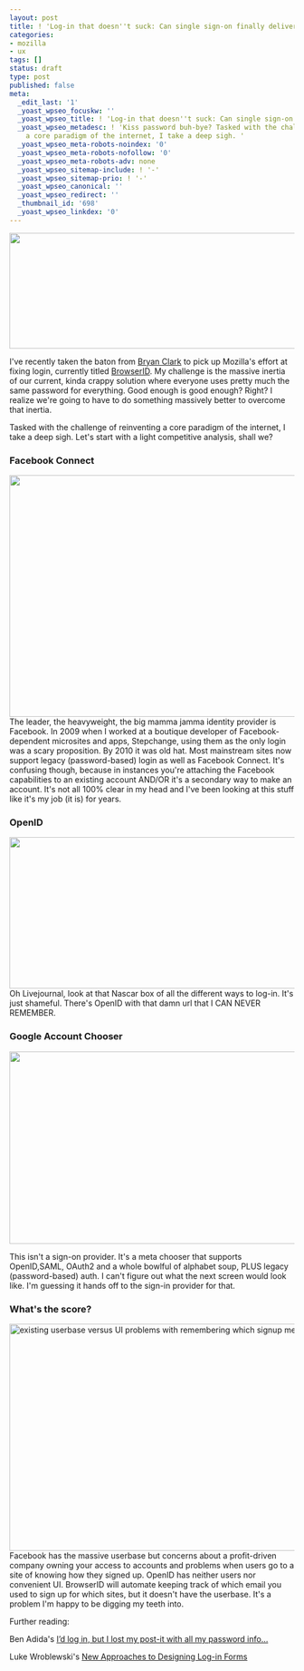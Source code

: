 ```yaml
---
layout: post
title: ! 'Log-in that doesn''t suck: Can single sign-on finally deliver?'
categories:
- mozilla
- ux
tags: []
status: draft
type: post
published: false
meta:
  _edit_last: '1'
  _yoast_wpseo_focuskw: ''
  _yoast_wpseo_title: ! 'Log-in that doesn''t suck: Can single sign-on finally deliver?'
  _yoast_wpseo_metadesc: ! 'Kiss password buh-bye? Tasked with the challenge of reinventing
    a core paradigm of the internet, I take a deep sigh. '
  _yoast_wpseo_meta-robots-noindex: '0'
  _yoast_wpseo_meta-robots-nofollow: '0'
  _yoast_wpseo_meta-robots-adv: none
  _yoast_wpseo_sitemap-include: ! '-'
  _yoast_wpseo_sitemap-prio: ! '-'
  _yoast_wpseo_canonical: ''
  _yoast_wpseo_redirect: ''
  _thumbnail_id: '698'
  _yoast_wpseo_linkdex: '0'
---
```

<a href="http://skinnywhitegirl.com/blog/wp-content/uploads/2011/11/Screen-shot-2011-11-16-at-4.49.05-PM.png"><img class="alignleft size-large wp-image-677" title="Screen shot 2011-11-16 at 4.49.05 PM" src="http://skinnywhitegirl.com/blog/wp-content/uploads/2011/11/Screen-shot-2011-11-16-at-4.49.05-PM-600x204.png" alt="" width="600" height="204" /></a>

I've recently taken the baton from <a href="http://twitter.com/clarkbw">Bryan Clark</a> to pick up Mozilla's effort at fixing login, currently titled <a href="https://browserid.org/" title="Browser ID - single sign-on">BrowserID</a>. My challenge is the massive inertia of our current, kinda crappy solution where everyone uses pretty much the same password for everything. Good enough is good enough? Right? I realize we're going to have to do something massively better to overcome that inertia.

Tasked with the challenge of reinventing a core paradigm of the internet, I take a deep sigh. Let's start with a light competitive analysis, shall we?

<h3>Facebook Connect</h3>
<a href="http://skinnywhitegirl.com/blog/wp-content/uploads/2011/11/kickstarter-facebook-connect.jpg"><img src="http://skinnywhitegirl.com/blog/wp-content/uploads/2011/11/kickstarter-facebook-connect-600x426.jpg" alt="" title="kickstarter-facebook-connect" width="600" height="426" class="alignleft size-large wp-image-687" /></a>
The leader, the heavyweight, the big mamma jamma identity provider is Facebook. In 2009 when I worked at a boutique developer of Facebook-dependent microsites and apps, Stepchange, using them as the only login was a scary proposition. By 2010 it was old hat. Most mainstream sites now support legacy (password-based) login as well as Facebook Connect. It's confusing though, because in instances you're attaching the Facebook capabilities to an existing account AND/OR it's a secondary way to make an account. It's not all 100% clear in my head and I've been looking at this stuff like it's my job (it is) for years.

<h3>OpenID</h3>
<a href="http://skinnywhitegirl.com/blog/wp-content/uploads/2011/11/Screen-shot-2011-11-16-at-5.22.43-PM.png"><img class="alignleft size-large wp-image-682" title="livejournal openid nascar box of shame" src="http://skinnywhitegirl.com/blog/wp-content/uploads/2011/11/Screen-shot-2011-11-16-at-5.22.43-PM-600x267.png" alt="" width="600" height="267" /></a>Oh Livejournal, look at that Nascar box of all the different ways to log-in. It's just shameful. There's OpenID with that damn url that I CAN NEVER REMEMBER.

<h3>Google Account Chooser</h3>
<a href="http://skinnywhitegirl.com/blog/wp-content/uploads/2011/11/Screen-shot-2011-11-16-at-5.14.22-PM.png"><img class="size-full wp-image-679 alignnone" title="Screen shot 2011-11-16 at 5.14.22 PM" src="http://skinnywhitegirl.com/blog/wp-content/uploads/2011/11/Screen-shot-2011-11-16-at-5.14.22-PM.png" alt="" width="508" height="339" /></a>

This isn't a sign-on provider. It's a meta chooser that supports OpenID,SAML, OAuth2 and a whole bowlful of alphabet soup, PLUS legacy (password-based) auth. I can't figure out what the next screen would look like. I'm guessing it hands off to the sign-in provider for that.

<h3>What's the score?</h3>
<a href="http://skinnywhitegirl.com/blog/wp-content/uploads/2011/11/analysis-identity-providers.jpg"><img src="http://skinnywhitegirl.com/blog/wp-content/uploads/2011/11/analysis-identity-providers.jpg" alt="existing userbase versus UI problems with remembering which signup method" title="analysis-identity-providers" width="600" height="400" class="alignleft size-full wp-image-689" /></a>
Facebook has the massive userbase but concerns about a profit-driven company owning your access to accounts and problems when users go to a site of knowing how they signed up. OpenID has neither users nor convenient UI. BrowserID will automate keeping track of which email you used to sign up for which sites, but it doesn't have the userbase. It's a problem I'm happy to be digging my teeth into.

Further reading: 

Ben Adida's <a href="http://blog.webfwd.org/post/12829575514/id-log-in-but-i-lost-my-post-it-with-all-my-password" title="    I’d log in, but I lost my post-it with all my password info…">I’d log in, but I lost my post-it with all my password info…</a> 

Luke Wroblewski's <a href="http://uxdesign.smashingmagazine.com/2011/08/22/new-approaches-to-designing-login-forms/">New Approaches to Designing Log-in Forms</a>
